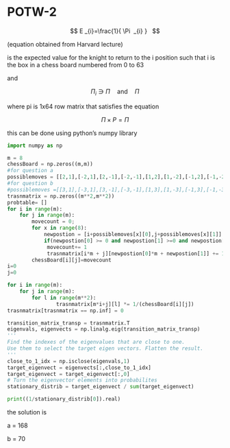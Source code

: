 # POTW-2

$$
E _{i}=\frac{1}{ \Pi  _{i} }  
$$

(equation obtained from Harvard lecture)

is the expected value for the knight to return to the i position such that i is the box in a chess board numbered from 0 to 63

and

$$
\Pi_{i}  \ni  \Pi \quad \textrm{and} \quad \Pi
$$

where pi is 1x64 row matrix that satisfies the equation

$$
 \Pi \times P =  \Pi 
$$

this can be done using python’s numpy library

```python
import numpy as np

m = 8
chessBoard = np.zeros((m,m))
#for question a
possiblemoves = [[2,1],[-2,1],[2,-1],[-2,-1],[1,2],[1,-2],[-1,2],[-1,-2]]
#for question b
#possiblemoves =[[3,1],[-3,1],[3,-1],[-3,-1],[1,3],[1,-3],[-1,3],[-1,-3]]
trasnmatrix = np.zeros((m**2,m**2))
probtable= []
for i in range(m):
    for j in range(m):
        movecount = 0;
        for x in range(8):
            newpostion = [i+possiblemoves[x][0],j+possiblemoves[x][1]]
            if(newpostion[0] >= 0 and newpostion[1] >=0 and newpostion[0] <=m-1 and newpostion[1] <= m-1):
             movecount+= 1
             trasnmatrix[i*m + j][newpostion[0]*m + newpostion[1]] += 1
        chessBoard[i][j]=movecount
i=0
j=0

for i in range(m):
    for j in range(m):
        for l in range(m**2):
                trasnmatrix[m*i+j][l] *= 1/(chessBoard[i][j])
trasnmatrix[trasnmatrix == np.inf] = 0

transition_matrix_transp = trasnmatrix.T
eigenvals, eigenvects = np.linalg.eig(transition_matrix_transp)
'''
Find the indexes of the eigenvalues that are close to one.
Use them to select the target eigen vectors. Flatten the result.
'''
close_to_1_idx = np.isclose(eigenvals,1)
target_eigenvect = eigenvects[:,close_to_1_idx]
target_eigenvect = target_eigenvect[:,0]
# Turn the eigenvector elements into probabilites
stationary_distrib = target_eigenvect / sum(target_eigenvect)

print((1/stationary_distrib[0]).real)
```

the solution is

a = 168

b = 70